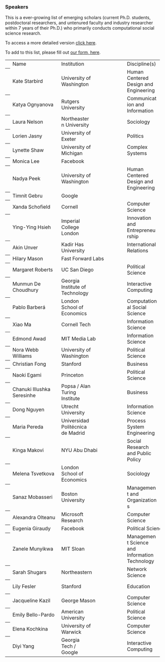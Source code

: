 ### Speakers

This is a ever-growing list of emerging scholars (current Ph.D. students, postdoctoral researchers, and untenured faculty and industry researcher within 7 years of their Ph.D.) who primarily conducts computational social science research.

To access a more detailed version [click here](https://docs.google.com/spreadsheets/d/1ckz3M-dA8n0xEgAHjYzPzpEWRKrnJmFjjqO0WzWU7Ug/edit?usp=sharing).

To add to this list, please fill out [our form, here](https://goo.gl/forms/LudyBngOx7C91x7x2). 

<table class="waffle" cellspacing="0" cellpadding="0"><tbody><th id="0R1" style="height: 20px;" class="row-headers-background"></th><td class="s0">Name</td><td class="s0">Institution</td><td class="s0">Discipline(s)</td><td class="s0">Website</td><td class="s1"></td><td class="s1"></td><td class="s1"></td></tr><tr style='height:20px;'><th id="0R1" style="height: 20px;" class="row-headers-background"></th><td class="s1">Kate Starbird</td><td class="s1 softmerge"><div class="softmerge-inner" style="width: 97px; left: -1px;">University of Washington</div></td><td class="s1 softmerge"><div class="softmerge-inner" style="width: 97px; left: -1px;">Human Centered Design and Engineering</div></td><td class="s2 softmerge"><div class="softmerge-inner" style="width: 298px; left: -1px;"><a target="_blank" href="http://faculty.washington.edu/kstarbi/">http://faculty.washington.edu/kstarbi/</a></div></td><td class="s3"></td><td class="s4"></td><td class="s4"></td></tr><tr style='height:20px;'><th id="0R2" style="height: 20px;" class="row-headers-background"></th><td class="s1">Katya Ognyanova</td><td class="s1 softmerge"><div class="softmerge-inner" style="width: 97px; left: -1px;">Rutgers University</div></td><td class="s1 softmerge"><div class="softmerge-inner" style="width: 97px; left: -1px;">Communication and Information</div></td><td class="s2 softmerge"><div class="softmerge-inner" style="width: 198px; left: -1px;"><a target="_blank" href="http://kateto.net/">http://kateto.net</a></div></td><td class="s4"></td><td class="s4"></td><td class="s5"></td></tr><tr style='height:20px;'><th id="0R3" style="height: 20px;" class="row-headers-background"></th><td class="s1">Laura Nelson</td><td class="s1 softmerge"><div class="softmerge-inner" style="width: 97px; left: -1px;">Northeastern University</div></td><td class="s1">Sociology</td><td class="s2 softmerge"><div class="softmerge-inner" style="width: 398px; left: -1px;"><a target="_blank" href="http://www.lauraknelson.com/p/blog-page.html">http://www.lauraknelson.com/p/blog-page.html</a></div></td><td class="s3"></td><td class="s3"></td><td class="s6"></td></tr><tr style='height:20px;'><th id="0R4" style="height: 20px;" class="row-headers-background"></th><td class="s1">Lorien Jasny</td><td class="s1 softmerge"><div class="softmerge-inner" style="width: 97px; left: -1px;">University of Exeter</div></td><td class="s1">Politics</td><td class="s2 softmerge"><div class="softmerge-inner" style="width: 198px; left: -1px;"><a target="_blank" href="https://www.lorienjasny.com/">https://www.lorienjasny.com</a></div></td><td class="s4"></td><td class="s4"></td><td class="s5"></td></tr><tr style='height:20px;'><th id="0R5" style="height: 20px;" class="row-headers-background"></th><td class="s1">Lynette Shaw</td><td class="s1 softmerge"><div class="softmerge-inner" style="width: 97px; left: -1px;">University of Michigan</div></td><td class="s1 softmerge"><div class="softmerge-inner" style="width: 97px; left: -1px;">Complex Systems</div></td><td class="s2 softmerge"><div class="softmerge-inner" style="width: 198px; left: -1px;"><a target="_blank" href="https://lynetteashaw.com/">https://lynetteashaw.com</a></div></td><td class="s4"></td><td class="s4"></td><td class="s1"></td></tr><tr style='height:20px;'><th id="0R6" style="height: 20px;" class="row-headers-background"></th><td class="s1">Monica Lee</td><td class="s1">Facebook</td><td class="s1"></td><td class="s7"></td><td class="s7"></td><td class="s7"></td><td class="s8"></td></tr><tr style='height:20px;'><th id="0R7" style="height: 20px;" class="row-headers-background"></th><td class="s1">Nadya Peek</td><td class="s1 softmerge"><div class="softmerge-inner" style="width: 97px; left: -1px;">University of Washington</div></td><td class="s1 softmerge"><div class="softmerge-inner" style="width: 97px; left: -1px;">Human Centered Design and Engineering</div></td><td class="s2 softmerge"><div class="softmerge-inner" style="width: 198px; left: -1px;"><a target="_blank" href="http://infosyncratic.nl/">http://infosyncratic.nl/</a></div></td><td class="s4"></td><td class="s4"></td><td class="s5"></td></tr><tr style='height:20px;'><th id="0R8" style="height: 20px;" class="row-headers-background"></th><td class="s1">Timnit Gebru</td><td class="s1">Google</td><td class="s1"></td><td class="s2 softmerge"><div class="softmerge-inner" style="width: 298px; left: -1px;"><a target="_blank" href="http://ai.stanford.edu/~tgebru/">http://ai.stanford.edu/~tgebru/</a></div></td><td class="s3"></td><td class="s4"></td><td class="s6"></td></tr><tr style='height:20px;'><th id="0R9" style="height: 20px;" class="row-headers-background"></th><td class="s1">Xanda Schofield</td><td class="s1">Cornell</td><td class="s1 softmerge"><div class="softmerge-inner" style="width: 97px; left: -1px;">Computer Science</div></td><td class="s2 softmerge"><div class="softmerge-inner" style="width: 298px; left: -1px;"><a target="_blank" href="http://www.cs.cornell.edu/~xanda/">http://www.cs.cornell.edu/~xanda/</a></div></td><td class="s3"></td><td class="s4"></td><td class="s6"></td></tr><tr style='height:20px;'><th id="0R10" style="height: 20px;" class="row-headers-background"></th><td class="s1">Ying-Ying Hsieh</td><td class="s1 softmerge"><div class="softmerge-inner" style="width: 97px; left: -1px;">Imperial College London</div></td><td class="s1 softmerge"><div class="softmerge-inner" style="width: 97px; left: -1px;">Innovation and Entrepreneurship</div></td><td class="s9 softmerge"><div class="softmerge-inner" style="width: 298px; left: -1px;">https://www.imperial.ac.uk/people/y.hsieh</div></td><td class="s3"></td><td class="s4"></td><td class="s6"></td></tr><tr style='height:20px;'><th id="0R11" style="height: 20px;" class="row-headers-background"></th><td class="s1">Akin Unver</td><td class="s1 softmerge"><div class="softmerge-inner" style="width: 97px; left: -1px;">Kadir Has University</div></td><td class="s1 softmerge"><div class="softmerge-inner" style="width: 97px; left: -1px;">International Relations</div></td><td class="s2 softmerge"><div class="softmerge-inner" style="width: 198px; left: -1px;"><a target="_blank" href="https://www.akinunver.org/">https://www.akinunver.org</a></div></td><td class="s4"></td><td class="s4"></td><td class="s5"></td></tr><tr style='height:20px;'><th id="0R12" style="height: 20px;" class="row-headers-background"></th><td class="s1">Hilary Mason</td><td class="s9 softmerge"><div class="softmerge-inner" style="width: 198px; left: -1px;">Fast Forward Labs</div></td><td class="s4"></td><td class="s10 softmerge"><div class="softmerge-inner" style="width: 198px; left: -1px;"><a target="_blank" href="https://hilarymason.com/">https://hilarymason.com</a></div></td><td class="s4"></td><td class="s4"></td><td class="s5"></td></tr><tr style='height:20px;'><th id="0R13" style="height: 20px;" class="row-headers-background"></th><td class="s1">Margaret Roberts</td><td class="s1">UC San Diego</td><td class="s1 softmerge"><div class="softmerge-inner" style="width: 97px; left: -1px;">Political Science</div></td><td class="s2 softmerge"><div class="softmerge-inner" style="width: 298px; left: -1px;"><a target="_blank" href="http://www.margaretroberts.net/">http://www.margaretroberts.net</a></div></td><td class="s3"></td><td class="s4"></td><td class="s6"></td></tr><tr style='height:20px;'><th id="0R14" style="height: 20px;" class="row-headers-background"></th><td class="s1 softmerge"><div class="softmerge-inner" style="width: 143px; left: -1px;">Munmun De Choudhury</div></td><td class="s1 softmerge"><div class="softmerge-inner" style="width: 97px; left: -1px;">Georgia Institute of Technology</div></td><td class="s1 softmerge"><div class="softmerge-inner" style="width: 97px; left: -1px;">Interactive Computing</div></td><td class="s2 softmerge"><div class="softmerge-inner" style="width: 198px; left: -1px;"><a target="_blank" href="http://www.munmund.net/">http://www.munmund.net</a></div></td><td class="s4"></td><td class="s4"></td><td class="s5"></td></tr><tr style='height:20px;'><th id="0R15" style="height: 20px;" class="row-headers-background"></th><td class="s1">Pablo Barberá</td><td class="s1 softmerge"><div class="softmerge-inner" style="width: 97px; left: -1px;">London School of Economics</div></td><td class="s1 softmerge"><div class="softmerge-inner" style="width: 97px; left: -1px;">Computational Social Science</div></td><td class="s11 softmerge"><div class="softmerge-inner" style="width: 198px; left: -1px;"><a target="_blank" href="http://pablobarbera.com/">http://pablobarbera.com</a></div></td><td class="s4"></td><td class="s4"></td><td class="s5"></td></tr><tr style='height:20px;'><th id="0R16" style="height: 20px;" class="row-headers-background"></th><td class="s12">Xiao Ma</td><td class="s12">Cornell Tech</td><td class="s12 softmerge"><div class="softmerge-inner" style="width: 97px; left: -1px;">Information Science</div></td><td class="s13 softmerge"><div class="softmerge-inner" style="width: 198px; left: -1px;"><a target="_blank" href="https://maxiao.info/">https://maxiao.info/</a></div></td><td class="s4"></td><td class="s4"></td><td class="s5"></td></tr><tr style='height:20px;'><th id="0R17" style="height: 20px;" class="row-headers-background"></th><td class="s12">Edmond Awad</td><td class="s12">MIT Media Lab</td><td class="s12 softmerge"><div class="softmerge-inner" style="width: 97px; left: -1px;">Information Science</div></td><td class="s13 softmerge"><div class="softmerge-inner" style="width: 298px; left: -1px;"><a target="_blank" href="http://web.media.mit.edu/~awad/">http://web.media.mit.edu/~awad/</a></div></td><td class="s3"></td><td class="s4"></td><td class="s6"></td></tr><tr style='height:20px;'><th id="0R18" style="height: 20px;" class="row-headers-background"></th><td class="s12">Nora Webb Williams</td><td class="s12 softmerge"><div class="softmerge-inner" style="width: 97px; left: -1px;">University of Washington</div></td><td class="s12 softmerge"><div class="softmerge-inner" style="width: 97px; left: -1px;">Political Science</div></td><td class="s13 softmerge"><div class="softmerge-inner" style="width: 298px; left: -1px;"><a target=<"_blank" href="https://norawebbwilliams.github.io/">https://norawebbwilliams.github.io</a></div></td><td class="s3"></td><td class="s4"></td><td class="s6"></td></tr><tr style='height:20px;'><th id="0R19" style="height: 20px;" class="row-headers-background"></th><td class="s12">Christian Fong</td><td class="s12">Stanford</td><td class="s12">Business</td><td class="s13 softmerge"><div class="softmerge-inner" style="width: 298px; left: -1px;"><a target="_blank" href="https://cjfong.people.stanford.edu/">https://cjfong.people.stanford.edu</a></div></td><td class="s3"></td><td class="s4"></td><td class="s6"></td></tr><tr style='height:20px;'><th id="0R20" style="height: 20px;" class="row-headers-background"></th><td class="s12">Naoki Egami</td><td class="s12">Princeton</td><td class="s12 softmerge"><div class="softmerge-inner" style="width: 97px; left: -1px;">Political Science</div></td><td class="s13 softmerge"><div class="softmerge-inner" style="width: 298px; left: -1px;"><a target="_blank" href="https://scholar.princeton.edu/negami/home">https://scholar.princeton.edu/negami/home</a></div></td><td class="s3"></td><td class="s4"></td><td class="s6"></td></tr><tr style='height:20px;'><th id="0R21" style="height: 20px;" class="row-headers-background"></th><td class="s12 softmerge"><div class="softmerge-inner" style="width: 143px; left: -1px;">Chanuki Illushka Seresinhe</div></td><td class="s12 softmerge"><div class="softmerge-inner" style="width: 97px; left: -1px;">Popsa / Alan Turing Institute</div></td><td class="s12">Business</td><td class="s13 softmerge"><div class="softmerge-inner" style="width: 298px; left: -1px;"><a target="_blank" href="http://www.thoughtsymmetry.com/">http://www.thoughtsymmetry.com/</a></div></td><td class="s3"></td><td class="s4"></td><td class="s6"></td></tr><tr style='height:20px;'><th id="0R22" style="height: 20px;" class="row-headers-background"></th><td class="s12">Dong Nguyen</td><td class="s12 softmerge"><div class="softmerge-inner" style="width: 97px; left: -1px;">Utrecht University</div></td><td class="s12 softmerge"><div class="softmerge-inner" style="width: 97px; left: -1px;">Information Science</div></td><td class="s13 softmerge"><div class="softmerge-inner" style="width: 198px; left: -1px;"><a target="_blank" href="https://www.dongnguyen.nl/">https://www.dongnguyen.nl/</a></div></td><td class="s4"></td><td class="s4"></td><td class="s5"></td></tr><tr style='height:20px;'><th id="0R23" style="height: 20px;" class="row-headers-background"></th><td class="s12">Maria Pereda</td><td class="s12 softmerge"><div class="softmerge-inner" style="width: 97px; left: -1px;">Universidad Politécnica de Madrid</div></td><td class="s12 softmerge"><div class="softmerge-inner" style="width: 97px; left: -1px;">Process System Engineering</div></td><td class="s13 softmerge"><div class="softmerge-inner" style="width: 298px; left: -1px;"><a target="_blank" href="https://sites.google.com/site/mperedag/">https://sites.google.com/site/mperedag/</a></div></td><td class="s3"></td><td class="s4"></td><td class="s6"></td></tr><tr style='height:20px;'><th id="0R24" style="height: 20px;" class="row-headers-background"></th><td class="s12">Kinga Makovi</td><td class="s12">NYU Abu Dhabi</td><td class="s12 softmerge"><div class="softmerge-inner" style="width: 97px; left: -1px;">Social Research and Public Policy</div></td><td class="s13 softmerge"><div class="softmerge-inner" style="width: 598px; left: -1px;"><a target="_blank" href="https://nyuad.nyu.edu/en/academics/divisions/social-science/faculty/kinga-makovi.html">https://nyuad.nyu.edu/en/academics/divisions/social-science/faculty/kinga-makovi.html</a></div></td><td class="s3"></td><td class="s3"></td><td class="s10"></td></tr><tr style='height:20px;'><th id="0R25" style="height: 20px;" class="row-headers-background"></th><td class="s12">Melena Tsvetkova</td><td class="s12 softmerge"><div class="softmerge-inner" style="width: 97px; left: -1px;">London School of Economics</div></td><td class="s12">Sociology</td><td class="s13 softmerge"><div class="softmerge-inner" style="width: 198px; left: -1px;"><a target="_blank" href="http://tsvetkova.me/about/">http://tsvetkova.me/about/</a></div></td><td class="s4"></td><td class="s4"></td><td class="s5"></td></tr><tr style='height:20px;'><th id="0R26" style="height: 20px;" class="row-headers-background"></th><td class="s14">Sanaz Mobasseri</td><td class="s12 softmerge"><div class="softmerge-inner" style="width: 97px; left: -1px;">Boston University</div></td><td class="s12 softmerge"><div class="softmerge-inner" style="width: 97px; left: -1px;">Management and Organizations</div></td><td class="s13 softmerge"><div class="softmerge-inner" style="width: 298px; left: -1px;"><a target="_blank" href="https://www.sanazmobasseri.com/">https://www.sanazmobasseri.com/</a></div></td><td class="s3"></td><td class="s4"></td><td class="s6"></td></tr><tr style='height:20px;'><th id="0R27" style="height: 20px;" class="row-headers-background"></th><td class="s15">Alexandra Olteanu</td><td class="s12 softmerge"><div class="softmerge-inner" style="width: 97px; left: -1px;">Microsoft Research</div></td><td class="s12 softmerge"><div class="softmerge-inner" style="width: 97px; left: -1px;">Computer Science</div></td><td class="s13 softmerge"><div class="softmerge-inner" style="width: 198px; left: -1px;"><a target="_blank" href="http://www.aolteanu.com/">http://www.aolteanu.com/</a></div></td><td class="s4"></td><td class="s4"></td><td class="s5"></td></tr><tr style='height:20px;'><th id="0R28" style="height: 20px;" class="row-headers-background"></th><td class="s12">Eugenia Giraudy</td><td class="s12">Facebook</td><td class="s16 softmerge"><div class="softmerge-inner" style="width: 198px; left: -1px;">Political Science</div></td><td class="s17"></td><td class="s4"></td><td class="s1"></td><td class="s5"></td></tr><tr style='height:20px;'><th id="0R29" style="height: 20px;" class="row-headers-background"></th><td class="s12">Zanele Munyikwa</td><td class="s12">MIT Sloan</td><td class="s12 softmerge"><div class="softmerge-inner" style="width: 97px; left: -1px;">Management Science and Information Technology</div></td><td class="s13 softmerge"><div class="softmerge-inner" style="width: 298px; left: -1px;"><a target="_blank" href="https://www.zanelemunyikwa.com/about-me/">https://www.zanelemunyikwa.com/about-me/</a></div></td><td class="s3"></td><td class="s4"></td><td class="s6"></td></tr><tr style='height:20px;'><th id="0R30" style="height: 20px;" class="row-headers-background"></th><td class="s12">Sarah Shugars</td><td class="s12">Northeastern</td><td class="s12 softmerge"><div class="softmerge-inner" style="width: 97px; left: -1px;">Network Science</div></td><td class="s13 softmerge"><div class="softmerge-inner" style="width: 198px; left: -1px;"><a target="_blank" href="http://sarahshugars.com/">http://sarahshugars.com/</a></div></td><td class="s4"></td><td class="s4"></td><td class="s5"></td></tr><tr style='height:20px;'><th id="0R31" style="height: 20px;" class="row-headers-background"></th><td class="s12">Lily Fesler</td><td class="s12">Stanford</td><td class="s12">Education</td><td class="s13 softmerge"><div class="softmerge-inner" style="width: 298px; left: -1px;"><a target="_blank" href="https://cepa.stanford.edu/people/lily-fesler">https://cepa.stanford.edu/people/lily-fesler</a></div></td><td class="s3"></td><td class="s4"></td><td class="s6"></td></tr><tr style='height:20px;'><th id="0R32" style="height: 20px;" class="row-headers-background"></th><td class="s18">Jacqueline Kazil</td><td class="s12">George Mason</td><td class="s12 softmerge"><div class="softmerge-inner" style="width: 97px; left: -1px;">Computer Science</div></td><td class="s13 softmerge"><div class="softmerge-inner" style="width: 398px; left: -1px;"><a target="_blank" href="https://cos.gmu.edu/cds/people/students/jackie-kazil/">https://cos.gmu.edu/cds/people/students/jackie-kazil/</a></div></td><td class="s3"></td><td class="s3"></td><td class="s6"></td></tr><tr style='height:20px;'><th id="0R33" style="height: 20px;" class="row-headers-background"></th><td class="s12">Emily Bello-Pardo</td><td class="s12 softmerge"><div class="softmerge-inner" style="width: 97px; left: -1px;">American University</div></td><td class="s12 softmerge"><div class="softmerge-inner" style="width: 97px; left: -1px;">Political Science</div></td><td class="s13 softmerge"><div class="softmerge-inner" style="width: 398px; left: -1px;"><a target="_blank" href="https://www.american.edu/profiles/students/eb0511a.cfm">https://www.american.edu/profiles/students/eb0511a.cfm</a></div></td><td class="s3"></td><td class="s3"></td><td class="s6"></td></tr><tr style='height:20px;'><th id="0R34" style="height: 20px;" class="row-headers-background"></th><td class="s12">Elena Kochkina</td><td class="s14 softmerge"><div class="softmerge-inner" style="width: 97px; left: -1px;">University of Warwick</div></td><td class="s12 softmerge"><div class="softmerge-inner" style="width: 97px; left: -1px;">Computer Science</div></td><td class="s13 softmerge"><div class="softmerge-inner" style="width: 398px; left: -1px;"><a target="_blank" href="https://warwick.ac.uk/fac/sci/dcs/people/research/mapmbc/">https://warwick.ac.uk/fac/sci/dcs/people/research/mapmbc/</a></div></td><td class="s3"></td><td class="s3"></td><td class="s6"></td></tr><tr style='height:20px;'><th id="0R35" style="height: 20px;" class="row-headers-background"></th><td class="s12">Diyi Yang</td><td class="s15 softmerge"><div class="softmerge-inner" style="width: 97px; left: -1px;">Georgia Tech / Google</div></td><td class="s12 softmerge"><div class="softmerge-inner" style="width: 97px; left: -1px;">Interactive Computing</div></td><td class="s13 softmerge"><div class="softmerge-inner" style="width: 198px; left: -1px;"><a target="_blank" href="http://www.cs.cmu.edu/~diyiy/">http://www.cs.cmu.edu/~diyiy/</a></div></td><td class="s4"></td><td class="s4"></td><td class="s5"></td></tr></tbody></table>
